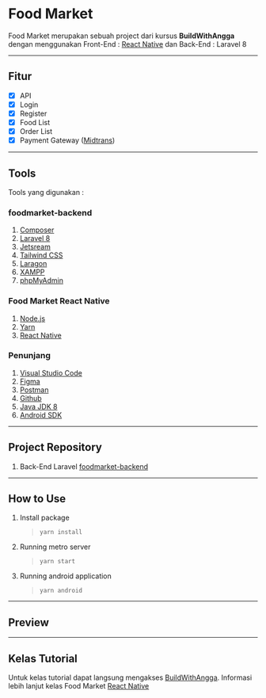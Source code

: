 # Food Market
Food Market merupakan sebuah project dari kursus **BuildWithAngga** dengan menggunakan Front-End : [React Native](http://bit.ly/BWAFMREACT "BWAFOODMARKET React Native") dan Back-End : Laravel 8

---
## Fitur
- [x] API
- [x] Login
- [x] Register
- [x] Food List
- [x] Order List 
- [x] Payment Gateway ([Midtrans](https://midtrans.com/id "Midtrans")) 
---
## Tools
Tools yang digunakan :
### foodmarket-backend
1. [Composer](https://getcomposer.org/)
2. [Laravel 8](https://laravel.com/)
3. [Jetsream](https://jetstream.laravel.com/)
4. [Tailwind CSS](https://tailwindcss.com/)
5. [Laragon](https://laragon.org/)
6. [XAMPP](https://www.apachefriends.org/)
7. [phpMyAdmin](https://www.phpmyadmin.net/)
### Food Market React Native
1. [Node.js](https://nodejs.org/)
2. [Yarn](https://yarnpkg.com/)
3. [React Native](https://reactnative.dev/)
### Penunjang
1. [Visual Studio Code](https://code.visualstudio.com/)
2. [Figma](https://www.figma.com/)
3. [Postman](https://www.postman.com/)
4. [Github](https://github.com/)
5. [Java JDK 8](https://www.oracle.com/java/technologies/javase/javase-jdk8-downloads.html)
6. [Android SDK](https://developer.android.com/studio)
---
## Project Repository
1. Back-End Laravel [foodmarket-backend](https://github.com/arnoldarmandosuwuh/foodmarket-backend "Food Market Backend")
---
## How to Use
1. Install package
   > `yarn install`
2. Running metro server
   > `yarn start`
3. Running android application
   > `yarn android`
---
## Preview
<p align="center">
</p>

---
## Kelas Tutorial
Untuk kelas tutorial dapat langsung mengakses [BuildWithAngga](https://www.buildwithangga.com/kelas "Kelas BuildWithAngga"). Informasi lebih lanjut kelas Food Market [React Native](http://bit.ly/BWAFMREACT "BWAFOODMARKET React Native")
